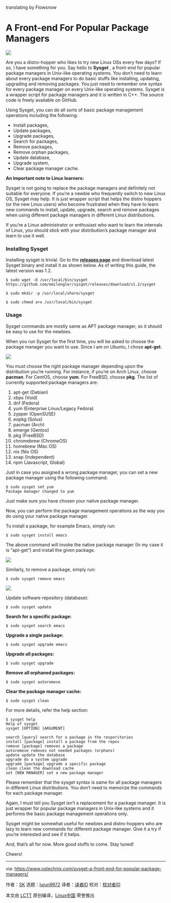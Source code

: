 translating by Flowsnow

A Front-end For Popular Package Managers
======

![](https://www.ostechnix.com/wp-content/uploads/2018/10/sysget-720x340.png)

Are you a distro-hopper who likes to try new Linux OSs every few days? If so, I have something for you. Say hello to **Sysget** , a front-end for popular package managers in Unix-like operating systems. You don’t need to learn about every package managers to do basic stuffs like installing, updating, upgrading and removing packages. You just need to remember one syntax for every package manager on every Unix-like operating systems. Sysget is a wrapper script for package managers and it is written in C++. The source code is freely available on GitHub.

Using Sysget, you can do all sorts of basic package management operations including the following:

  * Install packages,
  * Update packages,
  * Upgrade packages,
  * Search for packages,
  * Remove packages,
  * Remove orphan packages,
  * Update database,
  * Upgrade system,
  * Clear package manager cache.



**An Important note to Linux learners:**

Sysget is not going to replace the package managers and definitely not suitable for everyone. If you’re a newbie who frequently switch to new Linux OS, Sysget may help. It is just wrapper script that helps the distro hoppers (or the new Linux users) who become frustrated when they have to learn new commands to install, update, upgrade, search and remove packages when using different package managers in different Linux distributions.

If you’re a Linux administrator or enthusiast who want to learn the internals of Linux, you should stick with your distribution’s package manager and learn to use it well.

### Installing Sysget

Installing sysget is trivial. Go to the [**releases page**][1] and download latest Sysget binary and install it as shown below. As of writing this guide, the latest version was 1.2.

```
$ sudo wget -O /usr/local/bin/sysget https://github.com/emilengler/sysget/releases/download/v1.2/sysget

$ sudo mkdir -p /usr/local/share/sysget

$ sudo chmod a+x /usr/local/bin/sysget

```

### Usage

Sysget commands are mostly same as APT package manager, so it should be easy to use for the newbies.

When you run Sysget for the first time, you will be asked to choose the package manager you want to use. Since I am on Ubuntu, I chose **apt-get**.

![](https://www.ostechnix.com/wp-content/uploads/2018/10/sysget-1.png)

You must choose the right package manager depending upon the distribution you’re running. For instance, if you’re on Arch Linux, choose **pacman**. For CentOS, choose **yum**. For FreeBSD, choose **pkg**. The list of currently supported package managers are:

  1. apt-get (Debian)
  2. xbps (Void)
  3. dnf (Fedora)
  4. yum (Enterprise Linux/Legacy Fedora)
  5. zypper (OpenSUSE)
  6. eopkg (Solus)
  7. pacman (Arch)
  8. emerge (Gentoo)
  9. pkg (FreeBSD)
  10. chromebrew (ChromeOS)
  11. homebrew (Mac OS)
  12. nix (Nix OS)
  13. snap (Independent)
  14. npm (Javascript, Global)



Just in case you assigned a wrong package manager, you can set a new package manager using the following command:

```
$ sudo sysget set yum
Package manager changed to yum

```

Just make sure you have chosen your native package manager.

Now, you can perform the package management operations as the way you do using your native package manager.

To install a package, for example Emacs, simply run:

```
$ sudo sysget install emacs

```

The above command will invoke the native package manager (In my case it is “apt-get”) and install the given package.

![](https://www.ostechnix.com/wp-content/uploads/2018/10/Install-package-using-Sysget.png)

Similarly, to remove a package, simply run:

```
$ sudo sysget remove emacs

```

![](https://www.ostechnix.com/wp-content/uploads/2018/10/Remove-package-using-Sysget.png)

Update software repository (database):

```
$ sudo sysget update

```

**Search for a specific package:**

```
$ sudo sysget search emacs

```

**Upgrade a single package:**

```
$ sudo sysget upgrade emacs

```

**Upgrade all packages:**

```
$ sudo sysget upgrade

```

**Remove all orphaned packages:**

```
$ sudo sysget autoremove

```

**Clear the package manager cache:**

```
$ sudo sysget clean

```

For more details, refer the help section:

```
$ sysget help
Help of sysget
sysget [OPTION] [ARGUMENT]

search [query] search for a package in the resporitories
install [package] install a package from the repos
remove [package] removes a package
autoremove removes not needed packages (orphans)
update update the database
upgrade do a system upgrade
upgrade [package] upgrade a specific package
clean clean the download cache
set [NEW MANAGER] set a new package manager

```

Please remember that the sysget syntax is same for all package managers in different Linux distributions. You don’t need to memorize the commands for each package manager.

Again, I must tell you Sysget isn’t a replacement for a package manager. It is just wrapper for popular package managers in Unix-like systems and it performs the basic package management operations only.

Sysget might be somewhat useful for newbies and distro-hoppers who are lazy to learn new commands for different package manager. Give it a try if you’re interested and see if it helps.

And, that’s all for now. More good stuffs to come. Stay tuned!

Cheers!



--------------------------------------------------------------------------------

via: https://www.ostechnix.com/sysget-a-front-end-for-popular-package-managers/

作者：[SK][a]
选题：[lujun9972][b]
译者：[译者ID](https://github.com/译者ID)
校对：[校对者ID](https://github.com/校对者ID)

本文由 [LCTT](https://github.com/LCTT/TranslateProject) 原创编译，[Linux中国](https://linux.cn/) 荣誉推出

[a]: https://www.ostechnix.com/author/sk/
[b]: https://github.com/lujun9972
[1]: https://github.com/emilengler/sysget/releases
